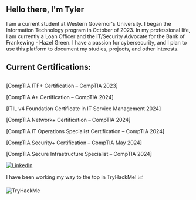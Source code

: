 ## Hello there, I'm Tyler

I am a current student at Western Governor's University. I began the Information Technology program in October of 2023. In my professional life, I am currently a Loan Officer and the IT/Security Advocate for the Bank of Frankewing - 
Hazel Green. I have a passion for cybersecurity, and I plan to use this platform to document my studies, projects, and other interests. 

 <h2>Current Certifications:<h2></h2>
  
  [CompTIA ITF+ Certification – CompTIA 2023]
  
  [CompTIA A+ Certification – CompTIA 2024]
  
  [ITIL v4 Foundation Certificate in IT Service Management 2024]
  
  [CompTIA Network+ Certification – CompTIA 2024]
  
  [CompTIA IT Operations Specialist Certification – CompTIA 2024]
  
  [CompTIA Security+ Certification – CompTIA May 2024]
  
  [CompTIA Secure Infrastructure Specialist – CompTIA 2024]


[![LinkedIn](https://img.shields.io/badge/LinkedIn-Profile-blue?style=flat-square&logo=linkedin)](https://www.linkedin.com/in/tyler-oliver-02b66b261/)


I have been working my way to the top in TryHackMe! :chart_with_upwards_trend:


<img src="https://tryhackme-badges.s3.amazonaws.com/60m6y.png" alt="TryHackMe">


<!--
**toliver13/toliver13** is a ✨ _special_ ✨ repository because its `README.md` (this file) appears on your GitHub profile.
 
Here are some ideas to get you started:

- 🔭 I’m currently working on ...
- 🌱 I’m currently learning ...
- 👯 I’m looking to collaborate on ...
- 🤔 I’m looking for help with ...
- 💬 Ask me about ...
- 📫 How to reach me: ...
- 😄 Pronouns: ...
- ⚡ Fun fact: ...
-->
